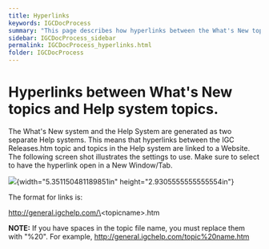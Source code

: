 ```yaml
---
title: Hyperlinks
keywords: IGCDocProcess
summary: "This page describes how hyperlinks between the What's New topics and Help system topics work in the IGC online help."
sidebar: IGCDocProcess_sidebar
permalink: IGCDocProcess_hyperlinks.html
folder: IGCDocProcess
---
```

Hyperlinks between What's New topics and Help system topics.
=============================================================

The What's New system and the Help System are generated as two separate
Help systems. This means that hyperlinks between the IGC Releases.htm
topic and topics in the Help system are linked to a Website. The
following screen shot illustrates the settings to use. Make sure to
select to have the hyperlink open in a New Window/Tab.

![](media/image5.png){width="5.351150481189851in"
height="2.9305555555555554in"}

The format for links is:

http://general.igchelp.com/\<topicname\>.htm

**NOTE:** If you have spaces in the topic file name, you must replace
them with "%20". For example,
http://general.igchelp.com/topic%20name.htm
